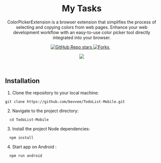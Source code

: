 <h1 align='center'>
My Tasks
</h1>
<p align='center'> 
ColorPickerExtension is a browser extension that simplifies the process of selecting and copying colors from web pages. Enhance your web development workflow with an easy-to-use color picker tool directly integrated into your browser.
<p> 
<p align='center'>
  <a href="#">
  <img alt="GitHub Repo stars" src="https://img.shields.io/github/stars/bevvee/ColorPickerExtension?style=flat">
</a>
    <a href="#">
  <img alt="Forks" src="https://img.shields.io/github/forks/bevvee/ColorPickerExtension?style=flat-square&labelColor=343b41"/>
      </a>&nbsp;&nbsp;
</p>
<p href="https://visitorbadge.io/status?path=https://github.com/bevvee/TodoList-Mobile" align=center><img src="https://api.visitorbadge.io/api/visitors?path=https://github.com/bevvee/ColorPickerExtension&label=%F0%9F%A5%B3VISITORS&labelColor=%23ffff00&countColor=%23263759" /><p>
<br />

## Installation

1. Clone the repository to your local machine:
```
git clone https://github.com/bevvee/TodoList-Mobile.git
```

2. Navigate to the project directory:
   
 ```
   cd TodoList-Mobile
```

3. Install the project Node dependencies:
   
```
  npm install
```

4. Start app on Android :
   
```
  npm run android
```



